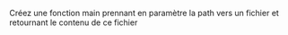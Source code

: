 Créez une fonction main prennant en paramètre la path vers un fichier et retournant le contenu de ce fichier